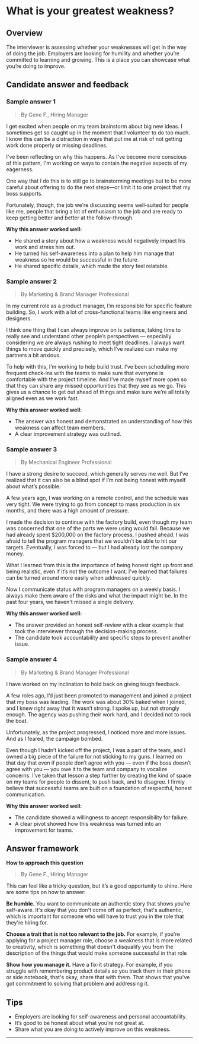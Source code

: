 # What is your greatest weakness?

## Overview
The interviewer is assessing whether your weaknesses will get in the way of doing the job. Employers are looking for humility and whether you’re committed to learning and growing. This is a place you can showcase what you’re doing to improve.

## Candidate answer and feedback

### Sample answer 1
> By Gene F., Hiring Manager

I get excited when people on my team brainstorm about big new ideas. I sometimes get so caught up in the moment that I volunteer to do too much. I know this can be a distraction in ways that put me at risk of not getting work done properly or missing deadlines.

I've been reflecting on why this happens. As I've become more conscious of this pattern, I'm working on ways to contain the negative aspects of my eagerness.

One way that I do this is to still go to brainstorming meetings but to be more careful about offering to do the next steps—or limit it to one project that my boss supports.

Fortunately, though, the job we're discussing seems well-suited for people like me, people that bring a lot of enthusiasm to the job and are ready to keep getting better and better at the follow-through.

**Why this answer worked well:**

* He shared a story about how a weakness would negatively impact his work and stress him out.
* He turned his self-awareness into a plan to help him manage that weakness so he would be successful in the future.
* He shared specific details, which made the story feel relatable.

### Sample answer 2
> By Marketing & Brand Manager Professional

In my current role as a product manager, I’m responsible for specific feature building. So, I work with a lot of cross-functional teams like engineers and designers.

I think one thing that I can always improve on is patience, taking time to really see and understand other people’s perspectives — especially considering we are always rushing to meet tight deadlines. I always want things to move quickly and precisely, which I’ve realized can make my partners a bit anxious.

To help with this, I’m working to help build trust. I’ve been scheduling more frequent check-ins with the teams to make sure that everyone is comfortable with the project timeline. And I’ve made myself more open so that they can share any missed opportunities that they see as we go. This gives us a chance to get out ahead of things and make sure we’re all totally aligned even as we work fast.

**Why this answer worked well:**

* The answer was honest and demonstrated an understanding of how this weakness can affect team members.
* A clear improvement strategy was outlined.

### Sample answer 3
> By Mechanical Engineer Professional

I have a strong desire to succeed, which generally serves me well. But I’ve realized that it can also be a blind spot if I’m not being honest with myself about what’s possible.

A few years ago, I was working on a remote control, and the schedule was very tight. We were trying to go from concept to mass production in six months, and there was a high amount of pressure.

I made the decision to continue with the factory build, even though my team was concerned that one of the parts we were using would fail. Because we had already spent $200,000 on the factory process, I pushed ahead. I was afraid to tell the program managers that we wouldn’t be able to hit our targets. Eventually, I was forced to — but I had already lost the company money.

What I learned from this is the importance of being honest right up front and being realistic, even if it’s not the outcome I want. I’ve learned that failures can be turned around more easily when addressed quickly.

Now I communicate status with program managers on a weekly basis. I always make them aware of the risks and what the impact might be. In the past four years, we haven't missed a single delivery.

**Why this answer worked well:**

* The answer provided an honest self-review with a clear example that took the interviewer through the decision-making process.
* The candidate took accountability and specific steps to prevent another issue.

### Sample answer 4
> By Marketing & Brand Manager Professional

I have worked on my inclination to hold back on giving tough feedback.

A few roles ago, I’d just been promoted to management and joined a project that my boss was leading. The work was about 30% baked when I joined, and I knew right away that it wasn’t strong. I spoke up, but not strongly enough. The agency was pushing their work hard, and I decided not to rock the boat.

Unfortunately, as the project progressed, I noticed more and more issues. And as I feared, the campaign bombed.

Even though I hadn’t kicked off the project, I was a part of the team, and I owned a big piece of the failure for not sticking to my guns. I learned on that day that even if people don’t agree with you — even if the boss doesn’t agree with you — you owe it to the team and company to vocalize concerns. I’ve taken that lesson a step further by creating the kind of space on my teams for people to dissent, to push back, and to disagree. I firmly believe that successful teams are built on a foundation of respectful, honest communication.

**Why this answer worked well:**

* The candidate showed a willingness to accept responsibility for failure.
* A clear pivot showed how this weakness was turned into an improvement for teams.

## Answer framework

**How to approach this question**

> By Gene F., Hiring Manager

This can feel like a tricky question, but it’s a good opportunity to shine. Here are some tips on how to answer:

**Be humble.** You want to communicate an authentic story that shows you're self-aware. It's okay that you don't come off as perfect, that's authentic, which is important for someone who will have to trust you in the role that they're hiring for.

**Choose a trait that is not too relevant to the job.** For example, if you're applying for a project manager role, choose a weakness that is more related to creativity, which is something that doesn't disqualify you from the description of the things that would make someone successful in that role

**Show how you manage it.** Have a fix-it strategy. For example, if you struggle with remembering product details so you track them in their phone or side notebook, that's okay, share that with them. That shows that you've got commitment to solving that problem and addressing it.

## Tips

* Employers are looking for self-awareness and personal accountability.
* It’s good to be honest about what you’re not great at.
* Share what you are doing to actively improve on this weakness.

---
